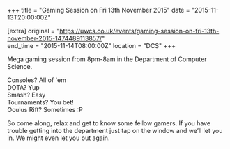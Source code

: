 +++
title = "Gaming Session on Fri 13th November 2015"
date = "2015-11-13T20:00:00Z"

[extra]
original = "https://uwcs.co.uk/events/gaming-session-on-fri-13th-november-2015-1474489113857/"    
end_time = "2015-11-14T08:00:00Z"
location = "DCS"
+++

Mega gaming session from 8pm-8am in the Department of Computer Science.

Consoles? All of 'em  
DOTA? Yup  
Smash? Easy  
Tournaments? You bet\!  
Oculus Rift? Sometimes :P

So come along, relax and get to know some fellow gamers. If you have trouble getting into the department just tap on the window and we’ll let you in. We might even let you out again.

